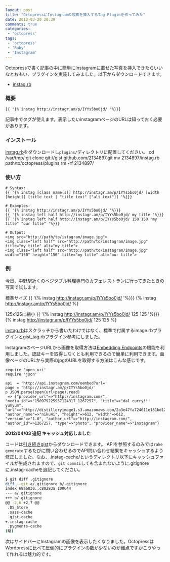 ```yaml
---
layout: post
title: "OctopressにInstagramの写真を挿入するTag Pluginを作ってみた"
date: 2012-03-20 20:39
comments: true
categories: 
 - 'octopress'
tags:
 - 'octopress'
 - 'Ruby'
 - 'Instagram'
---
```

Octopressで書く記事の中に簡単にInstagramに載せた写真を挿入できたらいいなとおもい、プラグインを実装してみました。以下からダウンロードできます。

* [instag.rb](https://gist.github.com/2134897)

### 概要
    {{ "{% instag http://instagr.am/p/IYYs5bo0jd/ "%}}}
記事中でタグが使えます。表示したいinstagramページのURLは知っておく必要があります。

<!-- more -->

### インストール
[instag.rb](https://gist.github.com/2134897)をダウンロードし```plugins/```ディレクトリに配置してください。
    cd /var/tmp/
    git clone git://gist.github.com/2134897.git
    mv 2134897/instag.rb path/to/octopress/plugins
    rm -rf 2134897/

### 使い方
    # Syntax:
    {{ '{% instag [class name(s)] http://instagr.am/p/IYYs5bo0jd/ [width [height]] [title text | "title text" ["alt text"]] '%}}}

    # Examples:
    {{ '{% instag http://instagr.am/p/IYYs5bo0jd/ '%}}}
    {{ '{% instag left half http://instagr.am/p/IYYs5bo0jd/ my title '%}}}
    {{ '{% instag left half http://instagr.am/p/IYYs5bo0jd/ 150 150 "my title" "our title" '%}}}
     
    # Output:
    <img src="http://path/to/istagram/image.jpg">
    <img class="left half" src="http://path/to/instagram/image.jpg" title="my title" alt="my title">
    <img class="left half" src="http://path/to/instagram/image.jpg" width="150" height="150" title="my title" alt="our title">

### 例
今日、中野駅近くのベジタブル料理専門のカフェレストランに行ってきたときの写真で試します。

標準サイズ
    {{ '{% instag http://instagr.am/p/IYYs5bo0jd/ '%}}}
{% instag http://instagr.am/p/IYYs5bo0jd/ %}

125x125に縮小
    {{ '{% instag http://instagr.am/p/IYYs5bo0jd/ 125 125 '%}}}
{% instag http://instagr.am/p/IYYs5bo0jd/ 125 125 %}

[instag.rb](https://gist.github.com/2134897)はスクラッチから書いたわけではなく、標準で付属するimage.rbプラグインとgist_tag.rbプラグイン参考にしました。

InstagramのページURLから画像を取得方法は[Embedding Endpoints](http://instagram.com/developer/embedding/)の機能を利用しました。認証キーを取得しなくとも利用できるので簡単に利用できます。画像ページのURLから実際のjpgのURLを取得する方法はこんな感じです。

    require 'open-uri'
    require 'json'

    api  = 'http://api.instagram.com/oembed?url='
    page = 'http://instagr.am/p/IYYs5bo0jd/'
    p JSON.parse(open(url+page).read)
     => {"provider_url"=>"http://instagram.com/", "media_id"=>"150979225957124317_1267257", "title"=>"dal curry!!! yumyum", "url"=>"http://distilleryimage1.s3.amazonaws.com/2a3e47fa724611e181bd12313817987b_7.jpg", "author_name"=>"niku4i", "height"=>612, "width"=>612, "version"=>"1.0", "author_url"=>"http://instagram.com/", "author_id"=>1267257, "type"=>"photo", "provider_name"=>"Instagram"} 

**2012/04/03 追記 キャッシュ対応しました**

コードは[引き続きgist](https://gist.github.com/2134897)からダウンロードできます。
APIを参照するのみでは```rake generate```するたびに問い合わせるのでAPI問い合わせ結果をキャッシュするよう修正しました。なお、.instag-cache/というディレクトリ以下にキャッシュファイルが生成されますので、```git commti```しても含まれないように.gitignoreに.instag-cacheを追記してください。
```sh 変更後の.gitignoreをgit diffコマンドで確認
$ git diff .gitignore 
diff --git a/.gitignore b/.gitignore
index 68a6830..c80293a 100644
--- a/.gitignore
+++ b/.gitignore
@@ -2,6 +2,7 @@
 .DS_Store
 .sass-cache
 .gist-cache
+.instag-cache
 .pygments-cache
(略)
```

次はサイドバーにInstagramの画像を表示したくなりました。OctopressはWordpressに比べて圧倒的にプラグインの数が少ないのが難点ですがこうやって作れるは魅力的です。

